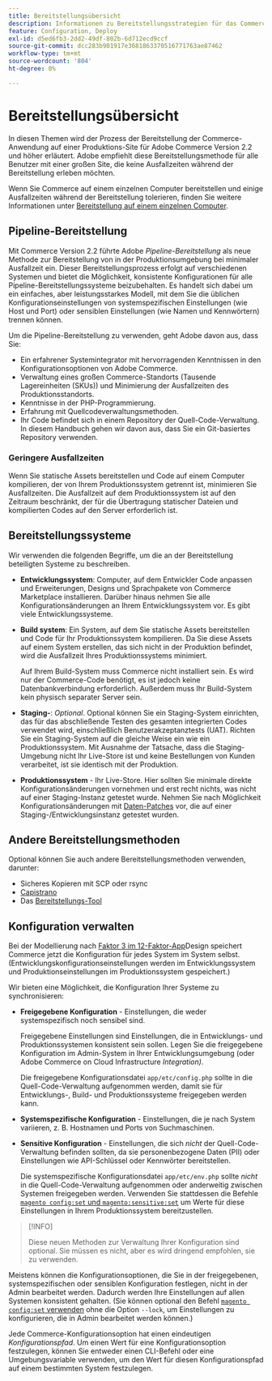 ```yaml
---
title: Bereitstellungsübersicht
description: Informationen zu Bereitstellungsstrategien für das Commerce-Programm.
feature: Configuration, Deploy
exl-id: d5ed6fb3-2dd2-49df-802b-6d712ecd9ccf
source-git-commit: dcc283b901917e3681863370516771763ae87462
workflow-type: tm+mt
source-wordcount: '804'
ht-degree: 0%

---
```


# Bereitstellungsübersicht

In diesen Themen wird der Prozess der Bereitstellung der Commerce-Anwendung auf einer Produktions-Site für Adobe Commerce Version 2.2 und höher erläutert. Adobe empfiehlt diese Bereitstellungsmethode für alle Benutzer mit einer großen Site, die keine Ausfallzeiten während der Bereitstellung erleben möchten.

Wenn Sie Commerce auf einem einzelnen Computer bereitstellen und einige Ausfallzeiten während der Bereitstellung tolerieren, finden Sie weitere Informationen unter [Bereitstellung auf einem einzelnen Computer](../deployment/single-machine.md).

## Pipeline-Bereitstellung

Mit Commerce Version 2.2 führte Adobe _Pipeline-Bereitstellung_ als neue Methode zur Bereitstellung von in der Produktionsumgebung bei minimaler Ausfallzeit ein. Dieser Bereitstellungsprozess erfolgt auf verschiedenen Systemen und bietet die Möglichkeit, konsistente Konfigurationen für alle Pipeline-Bereitstellungssysteme beizubehalten. Es handelt sich dabei um ein einfaches, aber leistungsstarkes Modell, mit dem Sie die üblichen Konfigurationseinstellungen von systemspezifischen Einstellungen (wie Host und Port) oder sensiblen Einstellungen (wie Namen und Kennwörtern) trennen können.

Um die Pipeline-Bereitstellung zu verwenden, geht Adobe davon aus, dass Sie:

- Ein erfahrener Systemintegrator mit hervorragenden Kenntnissen in den Konfigurationsoptionen von Adobe Commerce.
- Verwaltung eines großen Commerce-Standorts (Tausende Lagereinheiten (SKUs)) und Minimierung der Ausfallzeiten des Produktionsstandorts.
- Kenntnisse in der PHP-Programmierung.
- Erfahrung mit Quellcodeverwaltungsmethoden.
- Ihr Code befindet sich in einem Repository der Quell-Code-Verwaltung. In diesem Handbuch gehen wir davon aus, dass Sie ein Git-basiertes Repository verwenden.

### Geringere Ausfallzeiten

Wenn Sie statische Assets bereitstellen und Code auf einem Computer kompilieren, der von Ihrem Produktionssystem getrennt ist, minimieren Sie Ausfallzeiten. Die Ausfallzeit auf dem Produktionssystem ist auf den Zeitraum beschränkt, der für die Übertragung statischer Dateien und kompilierten Codes auf den Server erforderlich ist.

## Bereitstellungssysteme

Wir verwenden die folgenden Begriffe, um die an der Bereitstellung beteiligten Systeme zu beschreiben.

- **Entwicklungssystem**: Computer, auf dem Entwickler Code anpassen und Erweiterungen, Designs und Sprachpakete von Commerce Marketplace installieren. Darüber hinaus nehmen Sie alle Konfigurationsänderungen an Ihrem Entwicklungssystem vor. Es gibt viele Entwicklungssysteme.

- **Build system**: Ein System, auf dem Sie statische Assets bereitstellen und Code für Ihr Produktionssystem kompilieren. Da Sie diese Assets auf einem System erstellen, das sich nicht in der Produktion befindet, wird die Ausfallzeit Ihres Produktionssystems minimiert.

  Auf Ihrem Build-System muss Commerce nicht installiert sein. Es wird nur der Commerce-Code benötigt, es ist jedoch keine Datenbankverbindung erforderlich. Außerdem muss Ihr Build-System kein physisch separater Server sein.

- **Staging-**: _Optional_. Optional können Sie ein Staging-System einrichten, das für das abschließende Testen des gesamten integrierten Codes verwendet wird, einschließlich Benutzerakzeptanztests (UAT). Richten Sie ein Staging-System auf die gleiche Weise ein wie ein Produktionssystem. Mit Ausnahme der Tatsache, dass die Staging-Umgebung nicht Ihr Live-Store ist und keine Bestellungen von Kunden verarbeitet, ist sie identisch mit der Produktion.

- **Produktionssystem** - Ihr Live-Store. Hier sollten Sie minimale direkte Konfigurationsänderungen vornehmen und erst recht nichts, was nicht auf einer Staging-Instanz getestet wurde. Nehmen Sie nach Möglichkeit Konfigurationsänderungen mit [Daten-Patches](https://developer.adobe.com/commerce/php/development/components/declarative-schema/patches/) vor, die auf einer Staging-/Entwicklungsinstanz getestet wurden.

## Andere Bereitstellungsmethoden

Optional können Sie auch andere Bereitstellungsmethoden verwenden, darunter:

- Sicheres Kopieren mit SCP oder rsync
- [Capistrano](https://capistranorb.com/documentation/overview/what-is-capistrano)
- Das [Bereitstellungs-Tool](https://deployer.org/)

## Konfiguration verwalten

Bei der Modellierung nach [Faktor 3 im 12-Faktor-App](https://12factor.net/config)Design speichert Commerce jetzt die Konfiguration für jedes System im System selbst. (Entwicklungskonfigurationseinstellungen werden im Entwicklungssystem und Produktionseinstellungen im Produktionssystem gespeichert.)

Wir bieten eine Möglichkeit, die Konfiguration Ihrer Systeme zu synchronisieren:

- **Freigegebene Konfiguration** - Einstellungen, die weder systemspezifisch noch sensibel sind.

  Freigegebene Einstellungen sind Einstellungen, die in Entwicklungs- und Produktionssystemen konsistent sein sollen. Legen Sie die freigegebene Konfiguration im Admin-System in Ihrer Entwicklungsumgebung (oder Adobe Commerce on Cloud Infrastructure _Integration)_.

  Die freigegebene Konfigurationsdatei `app/etc/config.php` sollte in die Quell-Code-Verwaltung aufgenommen werden, damit sie für Entwicklungs-, Build- und Produktionssysteme freigegeben werden kann.

- **Systemspezifische Konfiguration** - Einstellungen, die je nach System variieren, z. B. Hostnamen und Ports von Suchmaschinen.

- **Sensitive Konfiguration** - Einstellungen, die sich _nicht_ der Quell-Code-Verwaltung befinden sollten, da sie personenbezogene Daten (PII) oder Einstellungen wie API-Schlüssel oder Kennwörter bereitstellen.

  Die systemspezifische Konfigurationsdatei `app/etc/env.php` sollte _nicht_ in die Quell-Code-Verwaltung aufgenommen oder anderweitig zwischen Systemen freigegeben werden. Verwenden Sie stattdessen die Befehle [`magento config:set` und `magento:sensitive:set`](../cli/set-configuration-values.md) um Werte für diese Einstellungen in Ihrem Produktionssystem bereitzustellen.

>[!INFO]
>
>Diese neuen Methoden zur Verwaltung Ihrer Konfiguration sind optional. Sie müssen es nicht, aber es wird dringend empfohlen, sie zu verwenden.

Meistens können die Konfigurationsoptionen, die Sie in der freigegebenen, systemspezifischen oder sensiblen Konfiguration festlegen, nicht in der Admin bearbeitet werden. Dadurch werden Ihre Einstellungen auf allen Systemen konsistent gehalten. (Sie können optional den Befehl [`magento config:set` verwenden](../cli/set-configuration-values.md) ohne die Option `--lock`, um Einstellungen zu konfigurieren, die in Admin bearbeitet werden können.)

Jede Commerce-Konfigurationsoption hat einen eindeutigen _Konfigurationspfad_. Um einen Wert für eine Konfigurationsoption festzulegen, können Sie entweder einen CLI-Befehl oder eine Umgebungsvariable verwenden, um den Wert für diesen Konfigurationspfad auf einem bestimmten System festzulegen.
